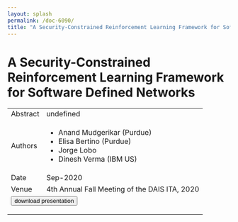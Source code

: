 ```yaml
---
layout: splash
permalink: /doc-6090/
title: "A Security-Constrained Reinforcement Learning Framework for Software Defined Networks"
---
```


# A Security-Constrained Reinforcement Learning Framework for Software Defined Networks

<table>
    <tbody>
    <tr>
        <td>Abstract</td>
        <td>undefined</td>
    </tr>
    <tr>
        <td>Authors</td>
        <td>
            <ul>
                <li>Anand Mudgerikar (Purdue)</li>
                <li>Elisa Bertino (Purdue)</li>
                <li>Jorge Lobo</li>
                <li>Dinesh Verma (IBM US)</li>
            </ul>
        </td>
    </tr>
    <tr>
        <td>Date</td>
        <td>Sep-2020</td>
    </tr>
    <tr>
        <td>Venue</td>
        <td>4th Annual Fall Meeting of the DAIS ITA, 2020</td>
    </tr>
        <tr>
            <td colspan="2">
                <form method="get" action="https://dais-ita.org/sites/default/files/5407_slides.pdf">
                    <button type="submit">download presentation</button>
                </form>
            </td>
        </tr>
    </tbody>
</table>
